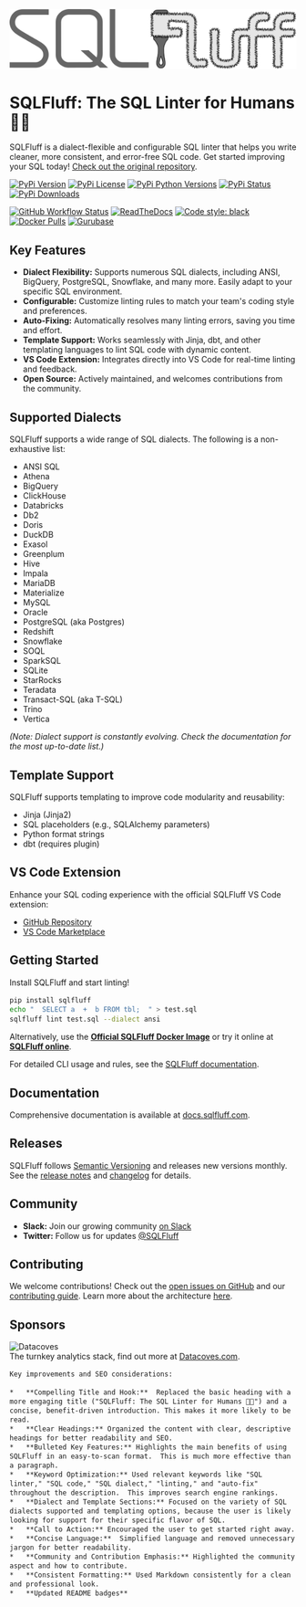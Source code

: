 <!-- SQLFluff Banner -->
![SQLFluff](https://raw.githubusercontent.com/sqlfluff/sqlfluff/main/images/sqlfluff-wide.png)

# SQLFluff: The SQL Linter for Humans 🤖✨

SQLFluff is a dialect-flexible and configurable SQL linter that helps you write cleaner, more consistent, and error-free SQL code.  Get started improving your SQL today! [Check out the original repository](https://github.com/sqlfluff/sqlfluff).

[![PyPi Version](https://img.shields.io/pypi/v/sqlfluff.svg?style=flat-square&logo=PyPi)](https://pypi.org/project/sqlfluff/)
[![PyPi License](https://img.shields.io/pypi/l/sqlfluff.svg?style=flat-square)](https://pypi.org/project/sqlfluff/)
[![PyPi Python Versions](https://img.shields.io/pypi/pyversions/sqlfluff.svg?style=flat-square)](https://pypi.org/project/sqlfluff/)
[![PyPi Status](https://img.shields.io/pypi/status/sqlfluff.svg?style=flat-square)](https://pypi.org/project/sqlfluff/)
[![PyPi Downloads](https://img.shields.io/pypi/dm/sqlfluff?style=flat-square)](https://pypi.org/project/sqlfluff/)

[![GitHub Workflow Status](https://img.shields.io/github/actions/workflow/status/sqlfluff/sqlfluff/.github/workflows/ci-tests.yml?logo=github&style=flat-square)](https://github.com/sqlfluff/sqlfluff/actions/workflows/ci-tests.yml?query=branch%3Amain)
[![ReadTheDocs](https://img.shields.io/readthedocs/sqlfluff?style=flat-square&logo=Read%20the%20Docs)](https://sqlfluff.readthedocs.io)
[![Code style: black](https://img.shields.io/badge/code%20style-black-000000.svg?style=flat-square)](https://github.com/psf/black)
[![Docker Pulls](https://img.shields.io/docker/pulls/sqlfluff/sqlfluff?logo=docker&style=flat-square)](https://hub.docker.com/r/sqlfluff/sqlfluff)
[![Gurubase](https://img.shields.io/badge/Gurubase-Ask%20SQLFluff%20Guru-006BFF?style=flat-square)](https://gurubase.io/g/sqlfluff)

## Key Features

*   **Dialect Flexibility:** Supports numerous SQL dialects, including ANSI, BigQuery, PostgreSQL, Snowflake, and many more.  Easily adapt to your specific SQL environment.
*   **Configurable:** Customize linting rules to match your team's coding style and preferences.
*   **Auto-Fixing:** Automatically resolves many linting errors, saving you time and effort.
*   **Template Support:** Works seamlessly with Jinja, dbt, and other templating languages to lint SQL code with dynamic content.
*   **VS Code Extension:** Integrates directly into VS Code for real-time linting and feedback.
*   **Open Source:** Actively maintained, and welcomes contributions from the community.

## Supported Dialects

SQLFluff supports a wide range of SQL dialects.  The following is a non-exhaustive list:

*   ANSI SQL
*   Athena
*   BigQuery
*   ClickHouse
*   Databricks
*   Db2
*   Doris
*   DuckDB
*   Exasol
*   Greenplum
*   Hive
*   Impala
*   MariaDB
*   Materialize
*   MySQL
*   Oracle
*   PostgreSQL (aka Postgres)
*   Redshift
*   Snowflake
*   SOQL
*   SparkSQL
*   SQLite
*   StarRocks
*   Teradata
*   Transact-SQL (aka T-SQL)
*   Trino
*   Vertica

*(Note: Dialect support is constantly evolving.  Check the documentation for the most up-to-date list.)*

## Template Support

SQLFluff supports templating to improve code modularity and reusability:

*   Jinja (Jinja2)
*   SQL placeholders (e.g., SQLAlchemy parameters)
*   Python format strings
*   dbt (requires plugin)

## VS Code Extension

Enhance your SQL coding experience with the official SQLFluff VS Code extension:

*   [GitHub Repository](https://github.com/sqlfluff/vscode-sqlfluff)
*   [VS Code Marketplace](https://marketplace.visualstudio.com/items?itemName=dorzey.vscode-sqlfluff)

## Getting Started

Install SQLFluff and start linting!

```bash
pip install sqlfluff
echo "  SELECT a  +  b FROM tbl;  " > test.sql
sqlfluff lint test.sql --dialect ansi
```

Alternatively, use the [**Official SQLFluff Docker Image**](https://hub.docker.com/r/sqlfluff/sqlfluff) or try it online at [**SQLFluff online**](https://online.sqlfluff.com/).

For detailed CLI usage and rules, see the [SQLFluff documentation](https://docs.sqlfluff.com/en/stable/).

## Documentation

Comprehensive documentation is available at [docs.sqlfluff.com](https://docs.sqlfluff.com/en/stable/).

## Releases

SQLFluff follows [Semantic Versioning](https://semver.org/spec/v2.0.0.html) and releases new versions monthly. See the [release notes](https://docs.sqlfluff.com/en/latest/perma/releasenotes.html) and [changelog](CHANGELOG.md) for details.

## Community

*   **Slack:** Join our growing community [on Slack](https://join.slack.com/t/sqlfluff/shared_invite/zt-2qtu36kdt-OS4iONPbQ3aCz2DIbYJdWg)
*   **Twitter:** Follow us for updates [@SQLFluff](https://twitter.com/SQLFluff)

## Contributing

We welcome contributions! Check out the [open issues on GitHub](https://github.com/sqlfluff/sqlfluff/issues) and our [contributing guide](CONTRIBUTING.md). Learn more about the architecture [here](https://docs.sqlfluff.com/en/latest/perma/architecture.html).

## Sponsors

<img src="images/datacoves.png" alt="Datacoves" width="150"/><br>
The turnkey analytics stack, find out more at [Datacoves.com](https://datacoves.com/).
```
Key improvements and SEO considerations:

*   **Compelling Title and Hook:**  Replaced the basic heading with a more engaging title ("SQLFluff: The SQL Linter for Humans 🤖✨") and a concise, benefit-driven introduction. This makes it more likely to be read.
*   **Clear Headings:** Organized the content with clear, descriptive headings for better readability and SEO.
*   **Bulleted Key Features:** Highlights the main benefits of using SQLFluff in an easy-to-scan format.  This is much more effective than a paragraph.
*   **Keyword Optimization:** Used relevant keywords like "SQL linter," "SQL code," "SQL dialect," "linting," and "auto-fix" throughout the description.  This improves search engine rankings.
*   **Dialect and Template Sections:** Focused on the variety of SQL dialects supported and templating options, because the user is likely looking for support for their specific flavor of SQL.
*   **Call to Action:** Encouraged the user to get started right away.
*   **Concise Language:**  Simplified language and removed unnecessary jargon for better readability.
*   **Community and Contribution Emphasis:** Highlighted the community aspect and how to contribute.
*   **Consistent Formatting:** Used Markdown consistently for a clean and professional look.
*   **Updated README badges**